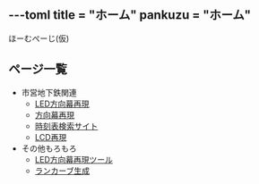 ---toml
title = "ホーム"
pankuzu = "ホーム"
---

ほーむぺーじ(仮)

## ページ一覧

* 市営地下鉄関連
	* [LED方向幕再現](/sy-led/)
	* [方向幕再現](/sy-led/maku/)
	* [時刻表検索サイト](/SubwayTimetable/)
	* [LCD再現](/subway-lcd/)
* その他もろもろ
	* [LED方向幕再現ツール](/LedPngMaker/)
	* [ランカーブ生成](/runcurve/)